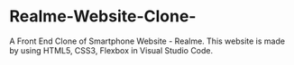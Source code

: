 # Realme-Website-Clone-
A Front End Clone of Smartphone Website - Realme. This website is made by using HTML5, CSS3, Flexbox in Visual Studio Code.
